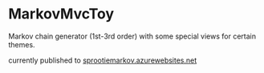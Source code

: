 # MarkovMvcToy
Markov chain generator (1st-3rd order) with some special views for certain themes.

currently published to [sprootiemarkov.azurewebsites.net](http://sprootiemarkov.azurewebsites.net/home/)

